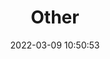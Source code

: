 ---
pageComponent:
  name: Catalogue
  data:
    key: 0020.others
    imgUrl: /assets/img/other.png
    description: 其他笔记
title: Other
date: 2022-03-09 10:50:53
permalink: /others/
sidebar: false
article: false
comment: false
comments: false
editLink: false
---